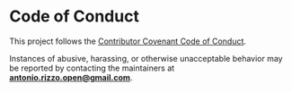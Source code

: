 # Code of Conduct

This project follows the [Contributor Covenant Code of Conduct](https://www.contributor-covenant.org/version/2/1/code_of_conduct/).

Instances of abusive, harassing, or otherwise unacceptable behavior may be reported by contacting the maintainers at **antonio.rizzo.open@gmail.com**.
